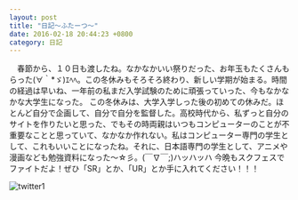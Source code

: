 ```yaml
---
layout: post
title: "日記～ふたーつ～"
date: 2016-02-18 20:44:23 +0800
category: 日記
---
```


　春節から、１０日も渡したね。なかなかいい祭りだった、お年玉もたくさんもらった(∀｀*ゞ)ｴﾍﾍ。この冬休みもそろそろ終わり、新しい学期が始まる。時間の経過は早いね、一年前の私まだ入学試験のために頑張っていった、今もなかなかな大学生になった。
  この冬休みは、大学入学しった後の初めての休みだ。ほとんど自分で企画して、自分で自分を監督した。高校時代から、私ずっと自分のサイトを作りたいと思った、でもその時両親はいつもコンピューターのことが不重要なことと思っていて、なかなか作れない。私はコンピューター専門の学生として、これもいいことになったね。それに、日本語専門の学生として、アニメや漫画なども勉強資料になった～☆彡。(￣∇￣;)ハッハッハ
  今晩もスクフェスでファイトだよ！ぜひ「SR」とか、「UR」とか手に入れてください！！！

![twitter1](http://ww4.sinaimg.cn/mw690/6528ed13jw1f13t6tetacj20cx0b475h.jpg)

